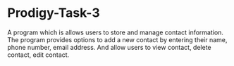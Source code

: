 # Prodigy-Task-3
A program which is  allows users to store and manage contact information. The program provides options to add a new contact by entering their name, phone number, email address. And allow users to view contact, delete contact, edit contact.
